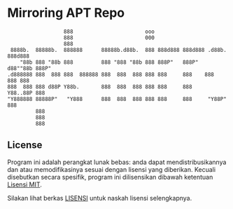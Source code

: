 # Mirroring APT Repo

```
                  888                       ooo
                  888                       000
                  888
 8888b.  88888b.  888888      88888b.d88b.  888 888d888 888d888 .d88b.  888d888
    "88b 888 "88b 888         888 "888 "88b 888 888P"   888P"  d88""88b 888P"
.d888888 888  888 888  888888 888  888  888 888 888     888    888  888 888
888  888 888 d88P Y88b.       888  888  888 888 888     888    Y88..88P 888
"Y888888 88888P"   "Y888      888  888  888 888 888     888     "Y88P"  888
         888
         888
         888
```

## License

Program ini adalah perangkat lunak bebas: anda dapat mendistribusikannya dan atau memodifikasinya
sesuai dengan lisensi yang diberikan. Kecuali disebutkan secara spesifik, program ini dilisensikan
dibawah ketentuan [Lisensi MIT](https://choosealicense.com/licenses/mit/).

Silakan lihat berkas [LISENSI](./LICENSE) untuk naskah lisensi selengkapnya.
